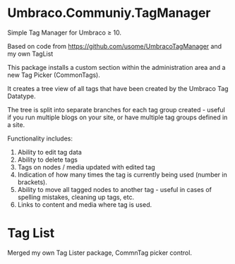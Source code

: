 # Umbraco.Communiy.TagManager

Simple Tag Manager for Umbraco ≥ 10. 

Based on code from https://github.com/usome/UmbracoTagManager and my own TagList

This package installs a custom section within the administration area and a new Tag Picker (CommonTags).

It creates a tree view of all tags that have been created by the Umbraco Tag Datatype. 

The tree is split into separate branches for each tag group created - useful if you run multiple blogs on your site, or have multiple tag groups defined in a site.

Functionality includes:

1. Ability to edit tag data
2. Ability to delete tags
3. Tags on nodes / media updated with edited tag
4. Indication of how many times the tag is currently being used (number in brackets).
5. Ability to move all tagged nodes to another tag - useful in cases of spelling mistakes, cleaning up tags, etc.
6. Links to content and media where tag is used.

# Tag List
Merged my own Tag Lister package, CommnTag picker control.
